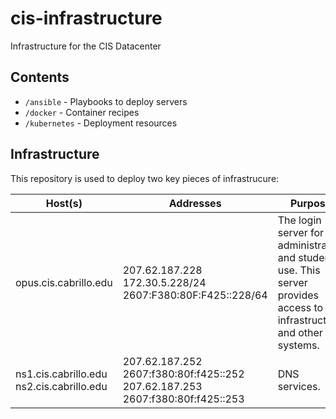 # cis-infrastructure

Infrastructure for the CIS Datacenter

## Contents 

 - `/ansible` - Playbooks to deploy servers
 - `/docker` - Container recipes 
 - `/kubernetes` - Deployment resources 

## Infrastructure 

This repository is used to deploy two key pieces of infrastrucure:

| Host(s) | Addresses | Purpose | 
| --- | --- | --- | 
| opus.cis.cabrillo.edu | 207.62.187.228<br>172.30.5.228/24<br>2607:F380:80F:F425::228/64 | The login server for administrative and student use. This server provides access to infrastructure and other systems. 
| ns1.cis.cabrillo.edu<br>ns2.cis.cabrillo.edu | 207.62.187.252<br>2607:f380:80f:f425::252<br>207.62.187.253<br>2607:f380:80f:f425::253<br> | DNS services. 
 

